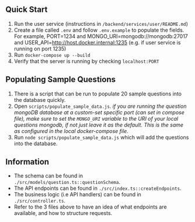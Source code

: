## Quick Start

1. Run the user service (instructions in `/backend/services/user/README.md`)
1. Create a file called `.env` and follow `.env.example` to populate the fields. For example, PORT=1234 and MONGO_URI=mongodb://mongodb:27017 and USER_API=http://host.docker.internal:1235 (e.g. if user service is running on port 1235)
1. Run `docker-compose up --build`
1. Verify that the server is running by checking `localhost:PORT`

## Populating Sample Questions

1. There is a script that can be run to populate 20 sample questions into the database quickly.
2. Open `scripts/populate_sample_data.js`.
   _if you are running the question mongoDB database at a custom-set specific port (can set in compose file), make sure to set the `MONGO_URI` variable to the URI of your local questions mongodb, if not just leave it as the default. This is the same as configured in the local docker-compose file._
3. Run `node scripts/populate_sample_data.js` which will add the questions into the database.

## Information

- The schema can be found in `./src/models/question.ts::questionSchema`.
- The API endpoints can be found in `./src/index.ts::createEndpoints`.
- The business logic (i.e API handlers) can be found in `./src/controller.ts`.
- Refer to the 3 files above to have an idea of what endpoints are available, and how to structure requests.
